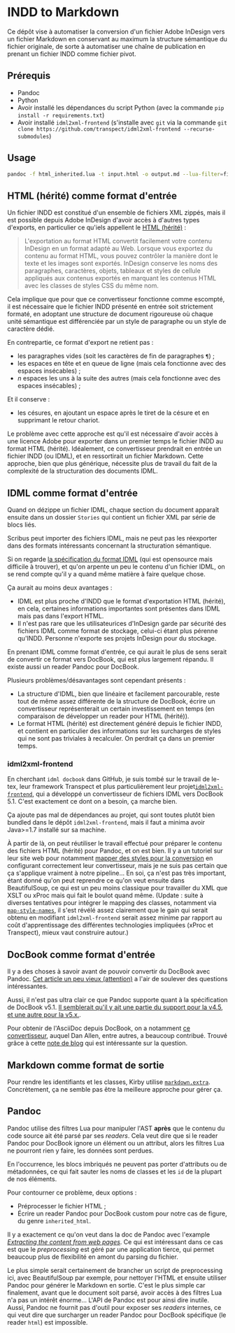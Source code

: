 # INDD to Markdown

Ce dépôt vise à automatiser la conversion d'un fichier Adobe InDesign vers un fichier Markdown en conservant au maximum la structure sémantique du fichier originale, de sorte à automatiser une chaîne de publication en prenant un fichier INDD comme fichier pivot.

## Prérequis

* Pandoc
* Python
* Avoir installé les dépendances du script Python (avec la commande `pip install -r requirements.txt`)
* Avoir installé `idml2xml-frontend` (s'installe avec `git` via la commande `git clone https://github.com/transpect/idml2xml-frontend --recurse-submodules`)

## Usage

```bash
pandoc -f html_inherited.lua -t input.html -o output.md --lua-filter=filter.lua
```

## HTML (hérité) comme format d'entrée

Un fichier INDD est constitué d'un ensemble de fichiers XML zippés, mais il est possible depuis Adobe InDesign d'avoir accès à d'autres types d'exports, en particulier ce qu'iels appellent le [HTML (hérité)](https://helpx.adobe.com/fr/indesign/using/export-content-html-cc.html) :

> L'exportation au format HTML convertit facilement votre contenu InDesign en un format adapté au Web. Lorsque vous exportez du contenu au format HTML, vous pouvez contrôler la manière dont le texte et les images sont exportés. InDesign conserve les noms des paragraphes, caractères, objets, tableaux et styles de cellule appliqués aux contenus exportés en marquant les contenus HTML avec les classes de styles CSS du même nom.

Cela implique que pour que ce convertisseur fonctionne comme escompté, il est nécessaire que le fichier INDD présenté en entrée soit strictement formaté, en adoptant une structure de document rigoureuse où chaque unité sémantique est différenciée par un style de paragraphe ou un style de caractère dédié.

En contrepartie, ce format d'export ne retient pas :

* les paragraphes vides (soit les caractères de fin de paragraphes `¶`) ;
* les espaces en tête et en queue de ligne (mais cela fonctionne avec des espaces insécables) ;
* _n_ espaces les uns à la suite des autres (mais cela fonctionne avec des espaces insécables) ;

Et il conserve :

* les césures, en ajoutant un espace après le tiret de la césure et en supprimant le retour chariot.

Le problème avec cette approche est qu'il est nécessaire d'avoir accès à une licence Adobe pour exporter dans un premier temps le fichier INDD au format HTML (hérité). Idéalement, ce convertisseur prendrait en entrée un fichier INDD (ou IDML), et en ressortirait un fichier Markdown. Cette approche, bien que plus générique, nécessite plus de travail du fait de la complexité de la structuration des documents IDML.

## IDML comme format d'entrée

Quand on dézippe un fichier IDML, chaque section du document apparaît ensuite dans un dossier `Stories` qui contient un fichier XML par série de blocs liés.

Scribus peut importer des fichiers IDML, mais ne peut pas les réexporter dans des formats intéressants concernant la structuration sémantique.

Si on regarde [la spécification du format IDML](https://www.jetsetcom.net/images/downloads/IDML-File-Format-Specification-CS5-2010.pdf) (qui est opensource mais difficile à trouver), et qu'on arpente un peu le contenu d'un fichier IDML, on se rend compte qu'il y a quand même matière à faire quelque chose.

Ça aurait au moins deux avantages :

* IDML est plus proche d'INDD que le format d'exportation HTML (hérité), en cela, certaines informations importantes sont présentes dans IDML mais pas dans l'export HTML.
* Il n'est pas rare que les utilisateurices d'InDesign garde par sécurité des fichiers IDML comme format de stockage, celui-ci étant plus pérenne qu'INDD. Personne n'exporte ses projets InDesign pour du stockage.

En prenant IDML comme format d'entrée, ce qui aurait le plus de sens serait de convertir ce format vers DocBook, qui est plus largement répandu. Il existe aussi un reader Pandoc pour DocBook.

Plusieurs problèmes/désavantages sont cependant présents :

* La structure d'IDML, bien que linéaire et facilement parcourable, reste tout de même assez différente de la structure de DocBook, écrire un convertisseur représenterait un certain investissement en temps (en comparaison de développer un reader pour HTML (hérité)).
* Le format HTML (hérité) est directement généré depuis le fichier INDD, et contient en particulier des informations sur les surcharges de styles qui ne sont pas triviales à recalculer. On perdrait ça dans un premier temps.

### idml2xml-frontend

En cherchant `idml docbook` dans GitHub, je suis tombé sur le travail de le-tex, leur framework Transpect et plus particulièrement leur projet[`idml2xml-frontend`](https://github.com/transpect/idml2xml-frontend), qui a développé un convertisseur de fichiers IDML vers DocBook 5.1. C'est exactement ce dont on a besoin, ça marche bien.

Ça ajoute pas mal de dépendances au projet, qui sont toutes plutôt bien bundled dans le dépôt `idml2xml-frontend`, mais il faut a minima avoir Java>=1.7 installé sur sa machine.

À partir de là, on peut réutiliser le travail effectué pour préparer le contenu des fichiers HTML (hérité) pour Pandoc, et on est bien. Il y a un tutoriel sur leur site web pour notamment [mapper des styles pour la conversion](https://transpect.github.io/tutorial.html) en configurant correctement leur convertisseur, mais je ne suis pas certain que ça s'applique vraiment à notre pipeline... En soi, ça n'est pas très important, étant donné qu'on peut reprendre ce qu'on veut ensuite dans BeautifulSoup, ce qui est un peu moins classique pour travailler du XML que XSLT ou xProc mais qui fait le boulot quand même. (Update : suite à diverses tentatives pour intégrer le mapping des classes, notamment via [`map-style-names`](https://github.com/transpect/map-style-names), il s'est révélé assez clairement que le gain qui serait obtenu en modifiant `idml2xml-frontend` serait assez minime par rapport au coût d'apprentissage des différentes technologies impliquées (xProc et Transpect), mieux vaut construire autour.)

## DocBook comme format d'entrée

Il y a des choses à savoir avant de pouvoir convertir du DocBook avec Pandoc. [Cet article un peu vieux (attention)](https://www.peterlavin.com/articles/pandoc.html) a l'air de soulever des questions intéressantes.

Aussi, il n'est pas ultra clair ce que Pandoc supporte quant à la spécification de DocBook v5.1. [Il semblerait qu'il y ait une partie du support pour la v4.5, et une autre pour la v5.x.](https://github.com/jgm/pandoc/issues/7747).

Pour obtenir de l'AsciiDoc depuis DocBook, on a notamment [ce convertisseur](https://github.com/asciidoctor/docbookrx), auquel Dan Allen, entre autres, a beaucoup contribué. Trouvé grâce à cette [note de blog](https://blogs.gnome.org/pmkovar/2015/10/27/converting-docbook-into-asciidoc/) qui est intéressante sur la question.


## Markdown comme format de sortie

Pour rendre les identifiants et les classes, Kirby utilise [`markdown.extra`](https://michelf.ca/projects/php-markdown/extra/). Concrètement, ça ne semble pas être la meilleure approche pour gérer ça.

## Pandoc

Pandoc utilise des filtres Lua pour manipuler l'AST **après** que le contenu du code source ait été parsé par ses _readers_. Cela veut dire que si le reader Pandoc pour DocBook ignore un élément ou un attribut, alors les filtres Lua ne pourront rien y faire, les données sont perdues.

En l'occurrence, les blocs imbriqués ne peuvent pas porter d'attributs ou de métadonnées, ce qui fait sauter les noms de classes et les `id` de la plupart de nos éléments.

Pour contourner ce problème, deux options : 

* Préprocesser le fichier HTML ;
* Écrire un reader Pandoc pour DocBook custom pour notre cas de figure, du genre `inherited_html`.

Il y a exactement ce qu'on veut dans la doc de Pandoc avec l'example [_Extracting the content from web pages_](https://pandoc.org/custom-readers.html#example-extracting-the-content-from-web-pages). Ce qui est intéressant dans ce cas est que le _preprocessing_ est géré par une application tierce, qui permet beaucoup plus de flexibilité en amont du parsing du fichier.

Le plus simple serait certainement de brancher un script de preprocessing ici, avec BeautifulSoup par exemple, pour nettoyer l'HTML et ensuite utiliser Pandoc pour générer le Markdown en sortie. C'est le plus simple car finalement, avant que le document soit parsé, avoir accès à des filtres Lua n'a pas un intérêt énorme... L'API de Pandoc est pour ainsi dire inutile. Aussi, Pandoc ne fournit pas d'outil pour exposer ses _readers_ internes, ce qui veut dire que surcharger un reader Pandoc pour DocBook spécifique (le reader `html`) est impossible.
